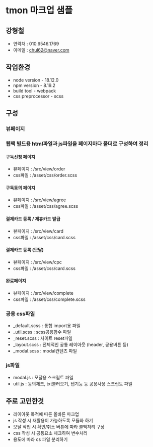 # tmon 마크업 샘플


## 강형철
- 연락처 : 010.6546.1769
- 이메일 : chul62@naver.com


## 작업환경
- node version - 18.12.0
- npm version - 8.19.2
- build tool - webpack
- css preprocessor - scss


## 구성

### 뷰페이지
### 웹팩 빌드용 html파일과 js파일을 페이지마다 폴더로 구성하여 정리
#### 구독신청 페이지
- 뷰페이지 : /src/view/order
- css파일 : /asset/css/order.scss
#### 구독동의 페이지
- 뷰페이지 : /src/view/agree
- css파일 : /asset/css/agree.scss
#### 결제카드 등록 / 제휴카드 발급
- 뷰페이지 : /src/view/card
- css파일 : /asset/css/card.scss
#### 결제카드 등록 (모달)
- 뷰페이지 : /src/view/cpc
- css파일 : /asset/css/card.scss
#### 완료페이지
- 뷰페이지 : /src/view/complete
- css파일 : /asset/css/complete.scss

### 공용 css파일
- _default.scss : 통합 import용 파일
- _util.scss : scss공용함수 파일
- _reset.scss : 사이트 reset파일
- _layout.scss : 전체적인 공통 레이아웃 (header, 공용버튼 등)
- _modal.scss : modal컨텐츠 파일

### js파일
- modal.js : 모달용 스크립트 파일
- util.js : 동의체크, txt불러오기, 탭기능 등 공용사용 스크립트 파일


## 주로 고민한것
- 레이아웃 목적에 따른 올바른 마크업
- js 작성 시 재활용이 가능하도록 모듈화 하기
- 모달 작업 시 확인/취소 버튼에 따라 콜백처리 구상
- css 작성 시 공통요소 체크하여 변수처리
- 용도에 따라 cs 파일 분리하기
